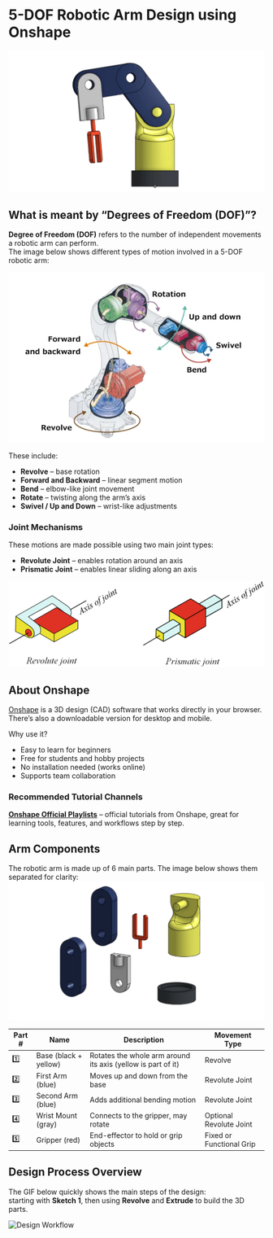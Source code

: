 # 5-DOF Robotic Arm Design using Onshape
![arm](arm.gif)

##  What is meant by “Degrees of Freedom (DOF)”?
**Degree of Freedom (DOF)** refers to the number of independent movements a robotic arm can perform.  
The image below shows different types of motion involved in a 5-DOF robotic arm:

![Degrees of Freedom](robot-interior.webp)

These include:
- **Revolve** – base rotation  
- **Forward and Backward** – linear segment motion  
- **Bend** – elbow-like joint movement  
- **Rotate** – twisting along the arm’s axis  
- **Swivel / Up and Down** – wrist-like adjustments


###  Joint Mechanisms
These motions are made possible using two main joint types:
- **Revolute Joint** – enables rotation around an axis  
- **Prismatic Joint** – enables linear sliding along an axis

![Joint Types](Joints.png)

## About Onshape

[Onshape](https://www.onshape.com/) is a 3D design (CAD) software that works directly in your browser.  
There’s also a downloadable version for desktop and mobile.

Why use it?
- Easy to learn for beginners  
- Free for students and hobby projects  
- No installation needed (works online)  
- Supports team collaboration

###  Recommended Tutorial Channels
**[Onshape Official Playlists](https://www.youtube.com/@OnshapeInc/playlists)** – official tutorials from Onshape, great for learning tools, features, and workflows step by step.

##  Arm Components

The robotic arm is made up of 6 main parts. The image below shows them separated for clarity:
![Parts](PartOfArm.png)

| Part # | Name                     | Description                                                  | Movement Type           |
|--------|--------------------------|--------------------------------------------------------------|--------------------------|
| 1️⃣     | Base (black + yellow)     | Rotates the whole arm around its axis (yellow is part of it) | Revolve                  |
| 2️⃣     | First Arm (blue)         | Moves up and down from the base                              | Revolute Joint           |
| 3️⃣     | Second Arm (blue)        | Adds additional bending motion                               | Revolute Joint           |
| 4️⃣     | Wrist Mount (gray)       | Connects to the gripper, may rotate                          | Optional Revolute Joint  |
| 5️⃣     | Gripper (red)            | End-effector to hold or grip objects                         | Fixed or Functional Grip |

##  Design Process Overview
The GIF below quickly shows the main steps of the design:  
starting with **Sketch 1**, then using **Revolve** and **Extrude** to build the 3D parts.

![Design Workflow](workflow.gif)
